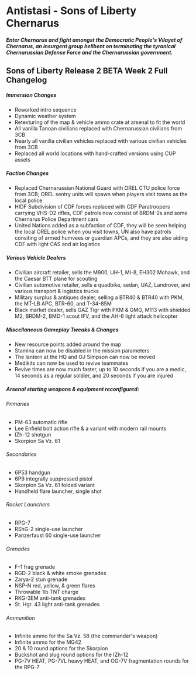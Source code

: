 # Antistasi - Sons of Liberty Chernarus
##### Enter Chernarus and fight amongst the Democratic People's Vilayet of Chernarus, an insurgent group hellbent on terminating the tyranical Chernarussian Defense Force and the Chernarussian government.

## Sons of Liberty Release 2 BETA Week 2 Full Changelog
##### Immersion Changes
- Reworked intro sequence
- Dynamic weather system
- Retexturing of the map & vehicle ammo crate at arsenal to fit the world
- All vanilla Tanoan civilians replaced with Chernarussian civilians from 3CB
- Nearly all vanilla civilian vehicles replaced with various civilian vehicles from 3CB
- Replaced all world locations with hand-crafted versions using CUP assets
##### Faction Changes
- Replaced Chernarussian National Guard with OREL CTU police force from 3CB; OREL sentry units will spawn when players visit towns as the local police
- HIDF Subdivision of CDF forces replaced with CDF Paratroopers carrying VHS-D2 rifles, CDF patrols now consist of BRDM-2s and some Chernarus Police Department cars
- United Nations added as a subfaction of CDF, they will be seen helping the local OREL police when you visit towns, UN also have patrols consiting of armed humvees or guardian APCs, and they are also aiding CDF with light CAS and air logistics
##### Various Vehicle Dealers
- Civilian aircraft retailer, sells the M900, UH-1, Mi-8, EH302 Mohawk, and the Caesar BTT plane for scouting
- Civilian automotive retailer, sells a quadbike, sedan, UAZ, Landrover, and various transport & logistics trucks
- Military surplus & antiques dealer, selling a BTR40 & BTR40 with PKM, the MT-LB APC, BTR-60, and T-34-85M
- Black market dealer, sells GAZ Tigr with PKM & GMG, M113 with shielded M2, BRDM-2, BMD-1 scout IFV, and the AH-6 light attack helicopter
##### Miscellaneous Gameplay Tweaks & Changes
- New resource points added around the map
- Stamina can now be disabled in the mission parameters
- The lantern at the HQ and OJ Simpson can now be moved
- Medikits can now be used to revive teammates
- Revive times are now much faster, up to 10 seconds if you are a medic, 14 seconds as a regular soldier, and 20 seconds if you are injured
##### Arsenal starting weapons & equipment reconfigured:
###### Primaries
- PM-63 automatic rifle
- Lee Enfield bolt action rifle & a variant with modern rail mounts
- IZh-12 shotgun
- Skorpion Sa Vz. 61
###### Secondaries
- 6P53 handgun
- 6P9 integrally suppressed pistol
- Skorpion Sa Vz. 61 folded variant
- Handheld flare launcher, single shot
###### Rocket Launchers
- RPG-7
- RShG-2 single-use launcher
- Panzerfaust 60 single-use launcher
###### Grenades
- F-1 frag grenade
- RGD-2 black & white smoke grenades
- Zarya-2 stun grenade
- NSP-N red, yellow, & green flares
- Throwable 1lb TNT charge
- RKG-3EM anti-tank grenades
- St. Hgr. 43 light anti-tank grenades
###### Ammunition
- Infinite ammo for the Sa Vz. 58 (the commander's weapon)
- Infinite ammo for the MG42
- 20 & 10 round options for the Skorpion
- Buckshot and slug round options for the IZh-12
- PG-7V HEAT, PG-7VL heavy HEAT, and OG-7V fragmentation rounds for the RPG-7
